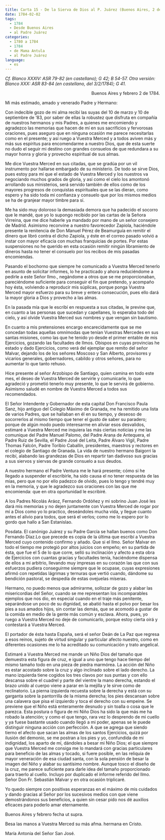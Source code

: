 ```yaml
---
title: Carta 15 - De la Sierva de Dios al P. Juárez (Buenos Aires, 2 de febrero de 1784).
date: 1784-02-02
tags:
  - 1784
  - Desde Buenos Aires
  - al Padre Juárez
categories:
  - 1780 a 1784
  - 1784
  - de Mama Antula
  - al Padre Juárez
language:
  - es
---
```


_Cf. Blanco XXXIV: ASR 79-82 (en castellano); G 42; B 54-57.
Otra versión: Blanco XXX: ASR 83-84 (en castellano, del 3/2/1784); G 41._

<div align="right">
Buenos Aires y febrero 2 de 1784.
</div>

Mi más estimado, amado y venerado Padre y Hermano:

Con indecible gozo de mi alma recibí las suyas del 10 de marzo y 10 de septiembre de ‘83, por saber de ellas la robustez que disfruta en compañía de nuestros hermanos y mis Padres, a quienes me encomiendo y agradezco las memorias que hacen de mí en sus sacrificios y fervorosas oraciones, pues aseguro que en ninguna ocasión me parece necesitarlas como en el presente; y así ruego a Vuestra Merced y a todos aviven más y más sus espíritus para encomendarme a nuestro Dios, que de esta suerte no dudo el seguir mi destino con grandes consuelos de que redundara a su mayor honra y gloria y provecho espiritual de sus almas.

Me dice Vuestra Merced en sus citadas, que se gradúa por un vil instrumento por hallarse embargado de su ministerio. De todo se sirve Dios, pues estoy para mí que el estado de Vuestra Merced y los nuestros va negociando muchos grados de gloria, y así como el cielo los amontonó arrollando sus ministerios, será servido también de ellos como de los mayores progresos de conquistas espirituales que se las dieran, como espero y ha sido toda mi confianza y consuelo que por los mismos medios se ha de granjear mayor timbre para sí.

Me ha sido muy doloroso la demasiada demora que ha padecido el socorro que le mandé, que yo lo supongo recibido por las cartas de la Señora Virreina, que me dice haberle ya mandado por mano de un señor consejero de Madrid. Asimismo reconvine a nuestro favorecedor Zapiola, haciéndole presente la renitencia de Don Manuel Pérez de Beamurguía en remitir el dinero que libró contra el dicho Zapiola, y éste en el correo pasado volvió a instar con mayor eficacia con muchas franquicias de portes. Por estas suspensiones no he querido en esta ocasión remitir ningún libramiento de dineros hasta no tener el consuelo por los recibos de mis pasadas encomiendas.

Pasando el bochorno que siempre he comunicado a Vuestra Merced tenerlo en asunto de solicitar informes, lo he practicado y ahora reduciéndome a pedirle a este Señor Ilmo., negándome a otros que se me proporcionaban, pareciéndome suficiente para conseguir el fin que pretendo, y acompaño hoy ésta, volviendo a reproducir  mis súplicas, porque ponga Vuestra Merced mayor esfuerzo para su breve y entera consecución, pues ello dará la mayor gloria a Dios y provecho a las almas.

En la pasada mía que le escribí en respuesta a sus citadas, le previne que, en cuanto a las personas que sucedan y capellanes, lo esperaba todo del cielo, y así olvide Vuestra Merced sus nombres y que vengan sin bautismo.

En cuanto a mis pretensiones encargo encarecidamente que se me concedan todas aquellas omnímodas que tenían Vuestras Mercedes en sus santas misiones, como las que he tenido yo desde el primer entable de mis Ejercicios, gozando las facultades de Ilmos. Obispos en cuyas provincias he estado y dado Ejercicios, como verá del ejemplar que remito del señor Malvar, dejando los de los señores Moscoso y San Alberto, provisores y vicarios generales, gobernadores, cabildo y otros señores, para no aumentar lo que tanto rehuso.

Hice presente al señor Arzobispo de Santiago, quien camina en todo este mes, el deseo de Vuestra Merced de servirle y comunicarle, lo que agradeció y prometió tenerlo muy presente, lo que le servirá de gobierno. Asimismo saludé en nombre  de Vuestra Merced a todos sus recomendados.

El Señor Intendente y Gobernador de esta capital Don Francisco Paula Sanz, hijo antiguo del Colegio Máximo de Granada, me ha remitido una lista de varios Padres, que se hallaban en él en su tiempo, y deseoso de socorrerlos al mismo tiempo que tener el gusto de saber su paradero; porque de algún modo puedo interesarme en aliviar esos desvalidos, estimaré a Vuestra Merced me inquiera las más ciertas noticias y me las comunique del Padre Manuel Palomo, del Padre Arana de Antequera, el Padre Ruiz de Sevilla, el Padre José del Leita, Padre Álvaro Vigil, Padre Thomas Falcón, Padre Toribio Caballín, presidentes, maestros y rectores en el colegio de Santiago de Granada. La vida de nuestro hermano Baigorri la recibí, alabando las grandezas de Dios en repartir tan dadivoso sus gracias a sus siervos y siervas de grande consuelo a sus deudos.

A nuestro hermano el Padre Ventura me le hará presente; cómo si he llegado a suspender el escribirle, ha sido causa el no tener respuesta de las mías, pero que no por ello padezco de olvido, pues lo tengo y tendré muy en la memoria, y que le agradezco sus oraciones con las que me encomienda: que en otra oportunidad le escribiré.

A los Padres Nicolás Aráoz, Fernando Ordóñez y mi sobrino Juan José les dará mis memorias y no dejen juntamente con Vuestra Merced de rogar por mí a Dios como yo lo practico, deseándoles mucha vida, y llegue cuanto antes el alivio para todos, que será el verlos; como me lo espero por lo gordo que hallo a San Estanislao.

Posdata. El canónigo Juárez y su Padre García se hallan buenos como Don Fernando Díaz.Lo que precede es copia de la última que escribí a Vuestra Merced cuyo contenido confirmo y añado. Que si el Ilmo. Señor Malvar en todo el tiempo me protegió por altos juicios con empeño; en su partida de ésta, que fue el 5 de lo que corre, selló su inclinación y afecto a esta obra de Ejercicios con cuantas gracias y facultades tenía, haciéndome dispensa de ellos a mi arbitrio, llevando muy impresas en su corazón las que con sus esfuerzos pudiera conseguirme siempre que le ocupase, cuyas expresiones afirmó con repetidas lágrimas y ternuras que vertió cuando, dándome su bendición pastoral, se despedía de estas ovejuelas míseras.

Hermano, no puedo menos que admirarme, sollozar de gozo y alabar las misericordias del Señor, cuando se me representan los incomparables ejemplos que nos dio, en especial cuando en el traje más penitente, separándose un poco de su dignidad, se abatió hasta el polvo por besar los pies a sus amados hijos, sin contar las demás, que se acomodó a gustar de la comida en medio de la gente más común y esclava. Ahora, pues, yo ruego a Vuestra Merced no deje de comunicarlo, porque estoy cierta oirá y contestará a Vuestra Merced.

El portador de ésta hasta España, será el señor Deán de La Paz que regresa a esos reinos, sujeto de virtud singular y particular afecto nuestro, como en diferentes ocasiones me lo ha acreditado su comunicación y trato angelical.

Estimaré a Vuestra Merced me mande un Niño Dios del tamaño que demuestra esta figura de cruz, e igual a uno que tengo hace tiempo del mismo tamaño todo en una pieza de piedra marmórea. La acción del Niño es estar acostado sobre la cruz y algo inclinado sobre el lado derecho. La mano izquierda tiene cogidos los tres clavos por sus puntas y con ello descansa sobre el cuadrel y parte del vientre la mano derecha, estando el brazo unido al cuerpo viene a parar en la mejilla y le sirve como de reclinatorio. La pierna izquierda recuesta sobre la derecha y está con su garganta sobre la pantorrilla de la misma derecha; los pies descansan sobre una calavera que pisa el izquierdo y toca el derecho con su empeine. Se previene que el Niño está enteramente desnudo y sin toalla o cosa que le parezca. Esta postura o figura de mi Niño Dios ha sido la que más me ha robado la atención; y como el que tengo, rara vez lo desprendo de mi cuello y ya fuese bastante usado cuando llegó a mi poder, apenas se le puede distinguir ninguna acción con perfección. A que se agrega que siendo tierno el afecto que sacan las almas de los santos Ejercicios, quizá por ilusión del demonio, se me postran a los pies y yo, confundida de mi indignidad, los aparto de mí, dándoles a besar mi Niño Dios; el que siempre que Vuestra Merced me consiga me lo mandará con gracias particulares para beneficio de las almas y tocado, si fuere posible, en las reliquia de mayor veneración de esa ciudad santa, con la sola pensión de besar la imagen del Niño y alabar su santísimo nombre. Aunque tosco el diseño de la cruz, me parece suficiente para darle idea del tamaño proporcionado para traerlo al cuello. Incluyo por duplicado el informe referido del Ilmo. Señor Don Fr. Sebastián Malvar y en otra ocasión triplicaré.

Yo quedo siempre con positivas esperanzas en el máximo de mis cuidados y dando gracias al Señor por los sucesivos medios con que viene demostrándonos sus beneficios, a quien sin cesar pido nos dé auxilios eficaces para poderlo amar eternamente.

Buenos Aires y febrero fecha ut supra.

Besa las manos a Vuestra Merced su más afma. hermana en Cristo.

María Antonia del Señor San José.

